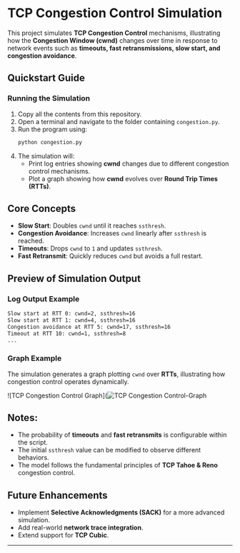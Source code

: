 # TCP Congestion Control Simulation

This project simulates **TCP Congestion Control** mechanisms, illustrating how the **Congestion Window (cwnd)** changes over time in response to network events such as **timeouts, fast retransmissions, slow start, and congestion avoidance**.

## Quickstart Guide

### Running the Simulation
1. Copy all the contents from this repository.
2. Open a terminal and navigate to the folder containing `congestion.py`.
3. Run the program using:
   ```bash
   python congestion.py
   ```
4. The simulation will:
   - Print log entries showing **cwnd** changes due to different congestion control mechanisms.
   - Plot a graph showing how **cwnd** evolves over **Round Trip Times (RTTs)**.

## Core Concepts
- **Slow Start**: Doubles `cwnd` until it reaches `ssthresh`.
- **Congestion Avoidance**: Increases `cwnd` linearly after `ssthresh` is reached.
- **Timeouts**: Drops `cwnd` to `1` and updates `ssthresh`.
- **Fast Retransmit**: Quickly reduces `cwnd` but avoids a full restart.

## Preview of Simulation Output

### **Log Output Example**
```bash
Slow start at RTT 0: cwnd=2, ssthresh=16
Slow start at RTT 1: cwnd=4, ssthresh=16
Congestion avoidance at RTT 5: cwnd=17, ssthresh=16
Timeout at RTT 10: cwnd=1, ssthresh=8
...
```

### **Graph Example**
The simulation generates a graph plotting `cwnd` over **RTTs**, illustrating how congestion control operates dynamically.

![TCP Congestion Control Graph](![TCP Congestion Control-Graph](https://github.com/user-attachments/assets/52607184-dbc5-4e9a-8095-f8be980f4370)


## Notes:
- The probability of **timeouts** and **fast retransmits** is configurable within the script.
- The initial `ssthresh` value can be modified to observe different behaviors.
- The model follows the fundamental principles of **TCP Tahoe & Reno** congestion control.

## Future Enhancements
- Implement **Selective Acknowledgments (SACK)** for a more advanced simulation.
- Add real-world **network trace integration**.
- Extend support for **TCP Cubic**.

---


